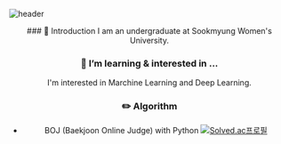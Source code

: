 ![header](https://capsule-render.vercel.app/api?type=waving&color=gradient&customColorList=14&height=200&section=header&text=Hi,%20I'm%20Hannah%20Yun.&fontSize=50&fontAlignY=40)

<div align=center>
### 👋 Introduction
I am an undergraduate at Sookmyung Women's University.

### 🌱 I’m learning & interested in ...
I'm interested in Marchine Learning and Deep Learning.

### ✏️ Algorithm
- BOJ (Baekjoon Online Judge)
with Python
[![Solved.ac프로필](http://mazassumnida.wtf/api/v2/generate_badge?boj=yunhh20)](https://solved.ac/yunhh20)

  
</div>  
  
  
  
<!--
**HannahYun/HannahYun** is a ✨ _special_ ✨ repository because its `README.md` (this file) appears on your GitHub profile.

Here are some ideas to get you started:

- 🔭 I’m currently working on ...
- 🌱 I’m currently learning ...
- 👯 I’m looking to collaborate on ...
- 🤔 I’m looking for help with ...
- 💬 Ask me about ...
- 📫 How to reach me: ...
- 😄 Pronouns: ...
- ⚡ Fun fact: ...
-->


